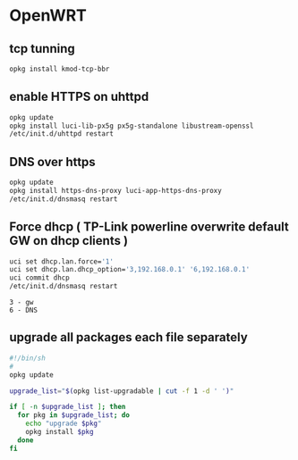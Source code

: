 # OpenWRT

## tcp tunning
```sh
opkg install kmod-tcp-bbr
```
## enable HTTPS on uhttpd

```sh
opkg update
opkg install luci-lib-px5g px5g-standalone libustream-openssl
/etc/init.d/uhttpd restart
```
## DNS over https

```sh
opkg update
opkg install https-dns-proxy luci-app-https-dns-proxy
/etc/init.d/dnsmasq restart
```

## Force dhcp ( TP-Link powerline overwrite default GW on dhcp clients )

```sh
uci set dhcp.lan.force='1'
uci set dhcp.lan.dhcp_option='3,192.168.0.1' '6,192.168.0.1'
uci commit dhcp
/etc/init.d/dnsmasq restart
```

```
3 - gw  
6 - DNS
```

## upgrade all packages each file separately
```sh
#!/bin/sh
#
opkg update

upgrade_list="$(opkg list-upgradable | cut -f 1 -d ' ')"

if [ -n $upgrade_list ]; then
  for pkg in $upgrade_list; do
    echo "upgrade $pkg"
    opkg install $pkg
  done
fi
```
